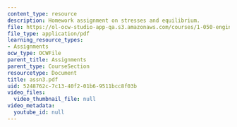 ```yaml
---
content_type: resource
description: Homework assignment on stresses and equilibrium.
file: https://ol-ocw-studio-app-qa.s3.amazonaws.com/courses/1-050-engineering-mechanics-i-fall-2007/5248762c7c1340f201b69511bcc8f03b_assn3.pdf
file_type: application/pdf
learning_resource_types:
- Assignments
ocw_type: OCWFile
parent_title: Assignments
parent_type: CourseSection
resourcetype: Document
title: assn3.pdf
uid: 5248762c-7c13-40f2-01b6-9511bcc8f03b
video_files:
  video_thumbnail_file: null
video_metadata:
  youtube_id: null
---
```

